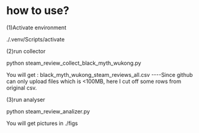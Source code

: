# how to use?

(1)Activate environment

./.venv/Scripts/activate

(2)run collector 

python steam_review_collect_black_myth_wukong.py


You will get : black_myth_wukong_steam_reviews_all.csv ----Since github can only upload files which is <100MB, here I cut off some rows from original csv.


(3)run analyser

python steam_review_analizer.py


You will get pictures in ./figs
